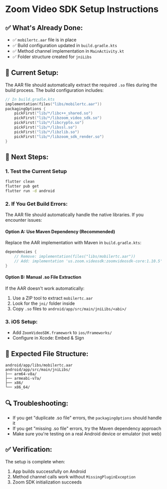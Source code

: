 # Zoom Video SDK Setup Instructions

## ✅ What's Already Done:
- ✅ `mobilertc.aar` file is in place
- ✅ Build configuration updated in `build.gradle.kts`
- ✅ Method channel implementation in `MainActivity.kt`
- ✅ Folder structure created for `jniLibs`

## 🔧 Current Setup:
The AAR file should automatically extract the required `.so` files during the build process. The build configuration includes:

```kotlin
// In build.gradle.kts
implementation(files("libs/mobilertc.aar"))
packagingOptions {
    pickFirst("lib/*/libc++_shared.so")
    pickFirst("lib/*/libzoom_video_sdk.so")
    pickFirst("lib/*/libcrypto.so")
    pickFirst("lib/*/libssl.so")
    pickFirst("lib/*/libzlib.so")
    pickFirst("lib/*/libzoom_sdk_render.so")
}
```

## 🚀 Next Steps:

### 1. Test the Current Setup
```bash
flutter clean
flutter pub get
flutter run -d android
```

### 2. If You Get Build Errors:
The AAR file should automatically handle the native libraries. If you encounter issues:

#### Option A: Use Maven Dependency (Recommended)
Replace the AAR implementation with Maven in `build.gradle.kts`:
```kotlin
dependencies {
    // Remove: implementation(files("libs/mobilertc.aar"))
    // Add: implementation 'us.zoom.videosdk:zoomvideosdk-core:1.10.5'
}
```

#### Option B: Manual .so File Extraction
If the AAR doesn't work automatically:
1. Use a ZIP tool to extract `mobilertc.aar`
2. Look for the `jni/` folder inside
3. Copy `.so` files to `android/app/src/main/jniLibs/<abi>/`

### 3. iOS Setup:
- Add `ZoomVideoSDK.framework` to `ios/Frameworks/`
- Configure in Xcode: Embed & Sign

## 📁 Expected File Structure:
```
android/app/libs/mobilertc.aar
android/app/src/main/jniLibs/
├── arm64-v8a/
├── armeabi-v7a/
├── x86/
└── x86_64/
```

## 🔍 Troubleshooting:
- If you get "duplicate .so file" errors, the `packagingOptions` should handle it
- If you get "missing .so file" errors, try the Maven dependency approach
- Make sure you're testing on a real Android device or emulator (not web)

## ✅ Verification:
The setup is complete when:
1. App builds successfully on Android
2. Method channel calls work without `MissingPluginException`
3. Zoom SDK initialization succeeds 